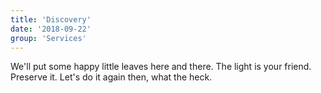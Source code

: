 ```yaml
---
title: 'Discovery'
date: '2018-09-22'
group: 'Services'
---
```


We'll put some happy little leaves here and there. The light is your friend. Preserve it. Let's do it again then, what the heck.